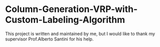 # Column-Generation-VRP-with-Custom-Labeling-Algorithm

This project is written and maintained by me, but I would like to thank my supervisor Prof.Alberto Santini for his help. 

